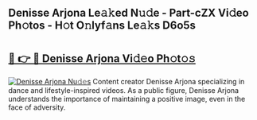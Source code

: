 ## Denisse Arjona Le𝚊𝚔ed N𝚞𝚍e - Part-cZX Vi𝚍eo Ph𝚘tos - H𝚘t O𝚗lyf𝚊ns Le𝚊𝚔s D6o5s

# <h2><a href="http://hf4n8a.feru.top/?c=Denisse+Arjona">🔗 👉 🔴 Denisse Arjona Vi𝚍𝚎o Ph𝚘t𝚘𝚜</a></h2>

[![Denisse Arjona Nu𝚍𝚎s](https://i.imgur.com/0TWrTi3.gif)](http://hf4n8a.feru.top/?c=Denisse+Arjona)
Content creator Denisse Arjona specializing in dance and lifestyle-inspired videos. As a public figure, Denisse Arjona understands the importance of maintaining a positive image, even in the face of adversity. 

